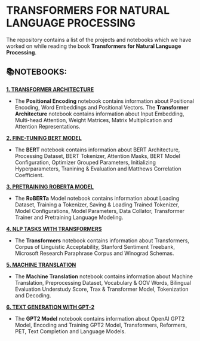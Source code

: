# **TRANSFORMERS FOR NATURAL LANGUAGE PROCESSING**

The repository contains a list of the projects and notebooks which we have worked on while reading the book **Transformers for Natural Language Processing**.

## **📚NOTEBOOKS:**

[**1. TRANSFORMER ARCHITECTURE**](https://github.com/ThinamXx/Transformers_NLP/tree/main/01.%20Transformers%20for%20NLP/01.%20Transformer%20Architecture) 
- The **Positional Encoding** notebook contains information about Positional Encoding, Word Embeddings and Positional Vectors. The **Transformer Architecture** notebook contains information about Input Embedding, Multi-head Attention, Weight Matrices, Matrix Multiplication and Attention Representations.

[**2. FINE-TUNING BERT MODEL**](https://github.com/ThinamXx/Transformers_NLP/tree/main/01.%20Transformers%20for%20NLP/02.%20Fine-Tuning%20BERT%20Model)
- The **BERT** notebook contains information about BERT Architecture, Processing Dataset, BERT Tokenizer, Attention Masks, BERT Model Configuration, Optimizer Grouped Parameters, Initializing Hyperparameters, Tranining & Evaluation and Matthews Correlation Coefficient.

[**3. PRETRAINING ROBERTA MODEL**](https://github.com/ThinamXx/Transformers_NLP/tree/main/01.%20Transformers%20for%20NLP/03.%20Pretraining%20RoBERTa%20Model)
- The **RoBERTa** Model notebook contains information about Loading Dataset, Training a Tokenizer, Saving & Loading Trained Tokenizer, Model Configurations, Model Parameters, Data Collator, Transformer Trainer and Pretraining Language Modeling.

[**4. NLP TASKS WITH TRANSFORMERS**](https://github.com/ThinamXx/Transformers_NLP/tree/main/01.%20Transformers%20for%20NLP/04.%20NLP%20Tasks%20with%20Transformers) 
- The **Transformers** notebook contains information about Transformers, Corpus of Linguistic Acceptability, Stanford Sentiment Treebank, Microsoft Research Paraphrase Corpus and Winograd Schemas.

[**5. MACHINE TRANSLATION**](https://github.com/ThinamXx/Transformers_NLP/tree/main/01.%20Transformers%20for%20NLP/05.%20Machine%20Translation) 
- The **Machine Translation** notebook contains information about Machine Translation, Preprocessing Dataset, Vocabulary & OOV Words, Bilingual Evaluation Understudy Score, Trax & Transformer Model, Tokenization and Decoding.

[**6. TEXT GENERATION WITH GPT-2**](https://github.com/ThinamXx/Transformers_NLP/tree/main/01.%20Transformers%20for%20NLP/06.%20Text%20Generation%20GPT-2)
- The **GPT2 Model** notebook contains information about OpenAI GPT2 Model, Encoding and Training GPT2 Model, Transformers, Reformers, PET, Text Completion and Language Models.
